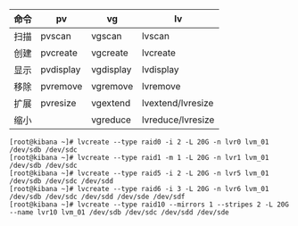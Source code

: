 | 命令 | pv        | vg        | lv                |
| ---- | --------- | --------- | ----------------- |
| 扫描 | pvscan    | vgscan    | lvscan            |
| 创建 | pvcreate  | vgcreate  | lvcreate          |
| 显示 | pvdisplay | vgdisplay | lvdisplay         |
| 移除 | pvremove  | vgremove  | lvremove          |
| 扩展 | pvresize  | vgextend  | lvextend/lvresize |
| 缩小 |           | vgreduce  | lvreduce/lvresize |

```
[root@kibana ~]# lvcreate --type raid0 -i 2 -L 20G -n lvr0 lvm_01 /dev/sdb /dev/sdc
[root@kibana ~]# lvcreate --type raid1 -m 1 -L 20G -n lvr1 lvm_01 /dev/sdb /dev/sdc
[root@kibana ~]# lvcreate --type raid5 -i 2 -L 20G -n lvr5 lvm_01 /dev/sdb /dev/sdc /dev/sdd
[root@kibana ~]# lvcreate --type raid6 -i 3 -L 20G -n lvr6 lvm_01 /dev/sdb /dev/sdc /dev/sdd /dev/sde /dev/sdf
[root@kibana ~]# lvcreate --type raid10 --mirrors 1 --stripes 2 -L 20G --name lvr10 lvm_01 /dev/sdb /dev/sdc /dev/sdd /dev/sde
```

